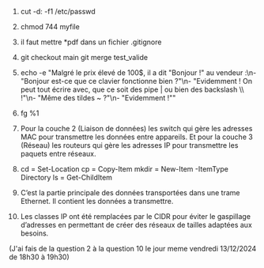 1) cut -d: -f1 /etc/passwd

2) chmod 744 myfile

3) il faut mettre *pdf dans un fichier .gitignore

4) git checkout main
   git merge test_valide

5) echo -e "Malgré le prix élevé de 100\$, il a dit \"Bonjour !\" au vendeur :\n- \"Bonjour est-ce que ce clavier fonctionne bien ?\"\n- \"Evidemment ! On peut tout écrire avec, que ce soit des pipe | ou bien des backslash \\\\ !\"\n- \"Même des tildes ~ ?\"\n- \"Evidemment !\""

6) fg %1

7) Pour la couche 2 (Liaison de données) les switch qui gère les adresses MAC pour transmettre les données entre appareils. Et pour la couche 3 (Réseau) les routeurs qui gère les adresses IP pour transmettre les paquets entre réseaux.

8) cd	= Set-Location
   cp	= Copy-Item
   mkdir =	New-Item -ItemType Directory
   ls = Get-ChildItem

9) C’est la partie principale des données transportées dans une trame Ethernet. Il contient les données a transmettre.

10) Les classes IP ont été remplacées par le CIDR pour éviter le gaspillage d’adresses en permettant de créer des réseaux de tailles adaptées aux besoins.

(J'ai fais de la question 2 à la question 10 le jour meme vendredi 13/12/2024 de 18h30 à 19h30)
